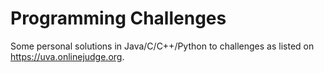 # Programming Challenges
 Some personal solutions in Java/C/C++/Python to challenges as listed on https://uva.onlinejudge.org.
